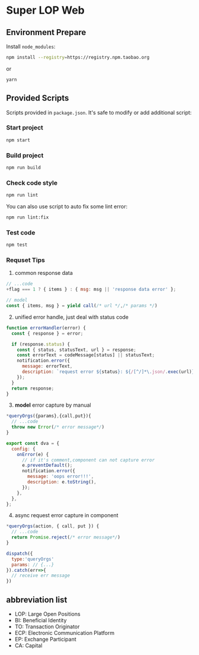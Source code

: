 <!--
 * @Des: Please Modify First
 * @Author: iron
 * @Email: chenggang@szkingdom.com.cn
 * @Date: 2019-10-31 16:15:52
 * @LastEditors: iron
 * @LastEditTime: 2019-11-28 17:59:29
 -->

# Super LOP Web

## Environment Prepare

Install `node_modules`:

```bash
npm install --registry=https://registry.npm.taobao.org
```

or

```bash
yarn
```

## Provided Scripts

Scripts provided in `package.json`. It's safe to modify or add additional script:

### Start project

```bash
npm start
```

### Build project

```bash
npm run build
```

### Check code style

```bash
npm run lint
```

You can also use script to auto fix some lint error:

```bash
npm run lint:fix
```

### Test code

```bash
npm test
```

### Requset Tips

1. common response data

```javascript
// ...code
+flag === 1 ? { items } : { msg: msg || 'response data error' };

// model
const { items, msg } = yield call(/* url */,/* params */)
```

2. unified error handle, just deal with status code

```javascript
function errorHandler(error) {
  const { response } = error;

  if (response.status) {
    const { status, statusText, url } = response;
    const errorText = codeMessage[status] || statusText;
    notification.error({
      message: errorText,
      description: `request error ${status}: ${/[^/]*\.json/.exec(url)}`,
    });
  }
  return response;
}
```

3. **model** error capture by manual

```javascript
*queryOrgs({params},{call,put}){
  // ...code
  throw new Error(/* error message*/)
}

```

```javascript
export const dva = {
  config: {
    onError(e) {
      // if it's comment,component can not capture error
      e.preventDefault();
      notification.error({
        message: 'oops error!!!',
        description: e.toString(),
      });
    },
  },
};
```

4. async request error capture in component

```javascript
*queryOrgs(action, { call, put }) {
  // ...code
  return Promise.reject(/* error message*/)
}
```

```javascript
dispatch({
  type:'queryOrgs'
  params: // {...}
}).catch(err=>{
  // receive err message
})
```

## abbreviation list
- LOP: Large Open Positions
- BI: Beneficial Identity
- TO: Transaction Originator
- ECP: Electronic Communication Platform
- EP: Exchange Participant
- CA: Capital
